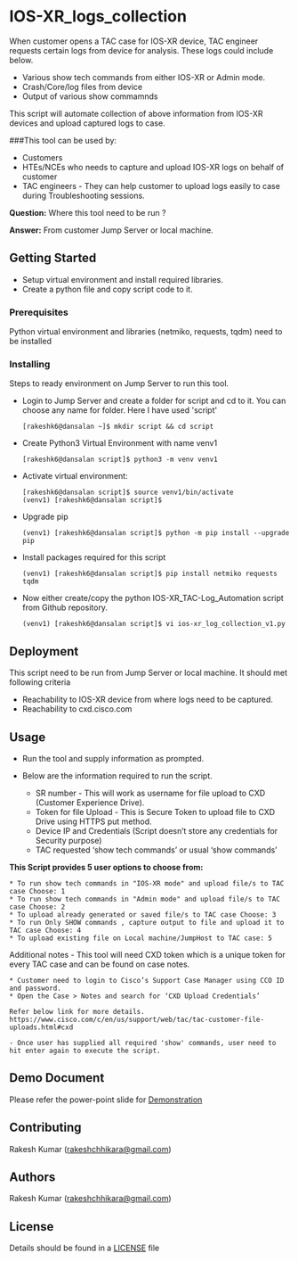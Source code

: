 # IOS-XR_logs_collection

When customer opens a TAC case for IOS-XR device, TAC engineer requests certain logs from device for analysis. These logs could include below.

   - Various show tech commands from either IOS-XR or Admin mode.
   - Crash/Core/log files from device
   - Output of various show commamnds
   
This script will automate collection of above information from IOS-XR devices and upload captured logs to case.

###This tool can be used by:
- Customers
- HTEs/NCEs who needs to capture and upload IOS-XR logs on behalf of customer
- TAC engineers - They can help customer to upload logs easily to case during Troubleshooting sessions.


**Question:** Where this tool need to be run ?

**Answer:**  From customer Jump Server or local machine.
	

## Getting Started

- Setup virtual environment and install required libraries.  	
- Create a python file and copy script code to it.


### Prerequisites

Python virtual environment and libraries (netmiko, requests, tqdm) need to be installed

### Installing

Steps to ready environment on Jump Server to run this tool.

- Login to Jump Server and create a folder for script and cd to it. You can choose any name for folder. Here I have used 'script'
	
	`[rakeshk6@dansalan ~]$ mkdir script && cd script`

- Create Python3 Virtual Environment with name venv1	
	
	`[rakeshk6@dansalan script]$ python3 -m venv venv1`
	
- Activate virtual environment:
	
	```
	[rakeshk6@dansalan script]$ source venv1/bin/activate
  	(venv1) [rakeshk6@dansalan script]$
	```
  	
- Upgrade pip
  	
  	`(venv1) [rakeshk6@dansalan script]$ python -m pip install --upgrade pip`
  	
- Install packages required for this script
  	
  	`(venv1) [rakeshk6@dansalan script]$ pip install netmiko requests tqdm`
  	
- Now either create/copy the python IOS-XR_TAC-Log_Automation script from Github repository.
	
	`(venv1) [rakeshk6@dansalan script]$ vi ios-xr_log_collection_v1.py`
	

## Deployment

This script need to be run from Jump Server or local machine. It should met following criteria
- Reachability to IOS-XR device from where logs need to be captured.
- Reachability to cxd.cisco.com

## Usage

- Run the tool and supply information as prompted.

- Below are the information required to run the script.

	- SR number - This will work as username for file upload to CXD (Customer Experience Drive).
	- Token for file Upload - This is Secure Token to upload file to CXD Drive using HTTPS put method.
	- Device IP and Credentials (Script doesn’t store any credentials for Security purpose)
	- TAC requested ‘show tech commands’ or usual ‘show commands’
   

**This Script provides 5 user options to choose from:**


    * To run show tech commands in "IOS-XR mode" and upload file/s to TAC case Choose: 1
    * To run show tech commands in "Admin mode" and upload file/s to TAC case Choose: 2
    * To upload already generated or saved file/s to TAC case Choose: 3
    * To run Only SHOW commands , capture output to file and upload it to TAC case Choose: 4
    * To upload existing file on Local machine/JumpHost to TAC case: 5
   

Additional notes
	- This tool will need CXD token which is a unique token for every TAC case and can be found on case notes.
	
    * Customer need to login to Cisco’s Support Case Manager using CCO ID and password.
    * Open the Case > Notes and search for ‘CXD Upload Credentials’

	Refer below link for more details.
	https://www.cisco.com/c/en/us/support/web/tac/tac-customer-file-uploads.html#cxd
	
	- Once user has supplied all required 'show' commands, user need to hit enter again to execute the script.

## Demo Document

Please refer the power-point slide for [Demonstration](https://github.com/rakeshchhikara/IOS-XR_TAC-Log_Automation/raw/master/Demostration.pptx) 

## Contributing

Rakesh Kumar (rakeshchhikara@gmail.com)

## Authors

Rakesh Kumar (rakeshchhikara@gmail.com)

## License

Details should be found in a [LICENSE](https://github.com/rakeshchhikara/IOS-XR_TAC-Log_Automation/blob/master/LICENSE) file

